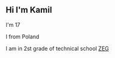 ## Hi I'm Kamil

<p>I'm 17<p/>
<p>I from Poland<p/>
<p>I am in 2st grade of technical school <a href="http://www.zs4.tychy.edu.pl/">ZEG<a/><p/>
